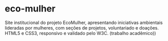 # eco-mulher
Site institucional do projeto EcoMulher, apresentando iniciativas ambientais lideradas por mulheres, com seções de projetos, voluntariado e doações. HTML5 e CSS3, responsivo e validado pelo W3C. (trabalho acadêmico))
